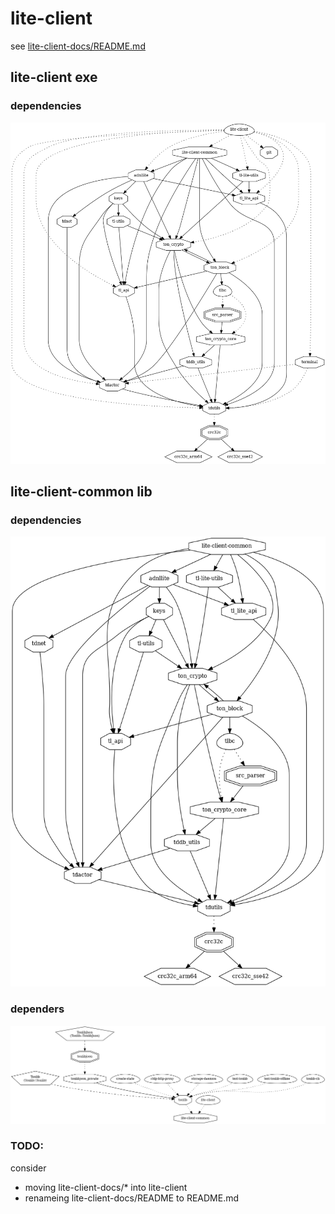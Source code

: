 # lite-client

see [lite-client-docs/README.md](lite-client-docs/README.md)

## lite-client exe

### dependencies

![dht](../dev/png/ton.lite-client.png)

## lite-client-common lib

### dependencies

![dht](../dev/png/ton.lite-client-common.png)

### dependers

![dht](../dev/png/ton.lite-client-common.dependers.png)

### TODO:

consider
- moving lite-client-docs/* into lite-client
- renameing lite-client-docs/README to README.md

